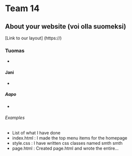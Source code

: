 # Team 14

## About your website (voi olla suomeksi)

[Link to our layout]
(https://)

### Tuomas
- 

#### Jani
- 

##### Aapo
- 




###### Examples
- List of what I have done
- index.html : I made the top menu items for the homepage
- style.css : I have written css classes named smth smth
- page.html : Created page.html and wrote the entire...